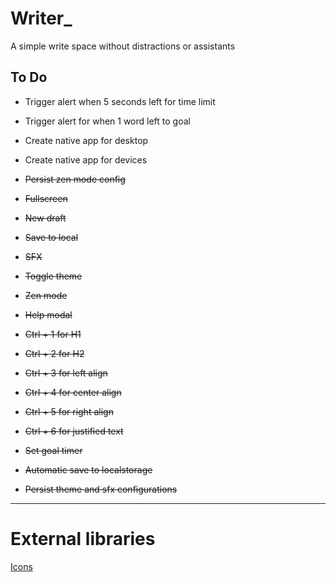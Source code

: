 Writer_
====================
A simple write space without distractions or assistants

## To Do

- Trigger alert when 5 seconds left for time limit  
- Trigger alert for when 1 word left to goal  
- Create native app for desktop
- Create native app for devices

- ~~Persist zen mode config~~
- ~~Fullscreen~~  
- ~~New draft~~  
- ~~Save to local~~  
- ~~SFX~~  
- ~~Toggle theme~~  
- ~~Zen mode~~  
- ~~Help modal~~  
- ~~Ctrl + 1 for H1~~  
- ~~Ctrl + 2 for H2~~  
- ~~Ctrl + 3 for left align~~  
- ~~Ctrl + 4 for center align~~  
- ~~Ctrl + 5 for right align~~  
- ~~Ctrl + 6 for justified text~~  
- ~~Set goal timer~~  
- ~~Automatic save to localstorage~~  
- ~~Persist theme and sfx configurations~~  

---
# External libraries
[Icons](https://marella.github.io/material-design-icons/demo/font/#outlined)
